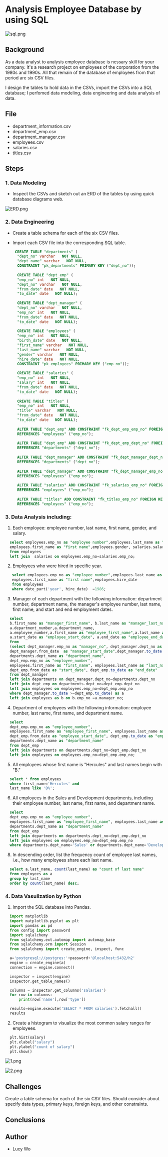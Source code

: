 # Analysis Employee Database by using SQL 

![sql.png](img/sql.png)

## Background

As a data analyst to analysis employee database is nessary skill for your company. It's a research project on employees of the corporation from the 1980s and 1990s. All that remain of the database of employees from that period are six CSV files.

I design the tables to hold data in the CSVs, import the CSVs into a SQL database; I perfomed data modeling, data engineering and data analysis of data.

## File

* department_information.csv
* department_emp.csv
* department_manager.csv
* employees.csv
* salaries.csv
* titles.csv

## Steps

### 1. Data Modeling

* Inspect the CSVs and sketch out an ERD of the tables by using quick database diagrams web.

![ERD.png](img/ERD.png)

### 2. Data Engineering

* Create a table schema for each of the six CSV files.

* Import each CSV file into the corresponding SQL table.

  ```sql
   CREATE TABLE "departments" (
    "dept_no" varchar   NOT NULL,
    "dept_name" varchar   NOT NULL,
    CONSTRAINT "pk_departments" PRIMARY KEY ("dept_no"));
    
    CREATE TABLE "dept_emp" (
    "emp_no" int   NOT NULL,
    "dept_no" varchar   NOT NULL,
    "from_date" date   NOT NULL,
    "to_date" date   NOT NULL);
    
    CREATE TABLE "dept_manager" (
    "dept_no" varchar   NOT NULL,
    "emp_no" int   NOT NULL,
    "from_date" date   NOT NULL,
    "to_date" date   NOT NULL);
    
    CREATE TABLE "employees" (
    "emp_no" int   NOT NULL,
    "birth_date" date   NOT NULL,
    "first_name" varchar   NOT NULL,
    "last_name" varchar   NOT NULL,
    "gender" varchar   NOT NULL,
    "hire_date" date   NOT NULL,
    CONSTRAINT "pk_employees" PRIMARY KEY ("emp_no"));
    
    CREATE TABLE "salaries" (
    "emp_no" int   NOT NULL,
    "salary" int   NOT NULL,
    "from_date" date   NOT NULL,
    "to_date" date   NOT NULL);
    
    CREATE TABLE "titles" (
    "emp_no" int   NOT NULL,
    "title" varchar   NOT NULL,
    "from_date" date   NOT NULL,
    "to_date" date   NOT NULL);
    
    ALTER TABLE "dept_emp" ADD CONSTRAINT "fk_dept_emp_emp_no" FOREIGN KEY("emp_no")
    REFERENCES "employees" ("emp_no");
    
    ALTER TABLE "dept_emp" ADD CONSTRAINT "fk_dept_emp_dept_no" FOREIGN KEY("dept_no")
    REFERENCES "departments" ("dept_no");
    
    ALTER TABLE "dept_manager" ADD CONSTRAINT "fk_dept_manager_dept_no" FOREIGN KEY("dept_no")
    REFERENCES "departments" ("dept_no");
    
    ALTER TABLE "dept_manager" ADD CONSTRAINT "fk_dept_manager_emp_no" FOREIGN KEY("emp_no")
    REFERENCES "employees" ("emp_no");
    
    ALTER TABLE "salaries" ADD CONSTRAINT "fk_salaries_emp_no" FOREIGN KEY("emp_no")
    REFERENCES "employees" ("emp_no");
    
    ALTER TABLE "titles" ADD CONSTRAINT "fk_titles_emp_no" FOREIGN KEY("emp_no")
    REFERENCES "employees" ("emp_no");
   ```

### 3. Data Analysis including:

1. Each employee: employee number, last name, first name, gender, and salary.

 ```sql
   select employees.emp_no as "employee number",employees.last_name as "last name",
   employees.first_name as "first name",employees.gender, salaries.salary
   from employees
   left join  salaries on employees.emp_no=salaries.emp_no;
   ```

2. Employees who were hired in specific year.
```sql
   select employees.emp_no as "employee number",employees.last_name as "last name", 
   employees.first_name as "first name",employees.hire_date
   from employees
   where date_part('year', hire_date)  =1986;
  ```
  
3. Manager of each department with the following information: department number, department name, the manager's employee number, last name, first name, and start and end employment dates.

```sql
  select 
  b.first_name as "manager_first_name", b.last_name as "manager_last_name", 
  a.department_number,a.department_name,
  a.employee_number,a.first_name as "employee_first_name",a.last_name as "employee_last_name",
  a.start_date as "employee_start_date", a.end_date as "employee_end_date"
  from 
  (select dept_manager.emp_no as "manager_no", dept_manager.dept_no as "department_number",
  dept_manager.from_date  as "manager_start_date",dept_manager.to_date  as "manager_end_date",
  departments.dept_name as "department_name", 
  dept_emp.emp_no as "employee_number",
  employees.first_name as "first_name", employees.last_name as "last_name",
  dept_emp.from_date as "start_date", dept_emp.to_date as "end_date"
  from dept_manager 
  left join departments on dept_manager.dept_no=departments.dept_no
  left join dept_emp on departments.dept_no=dept_emp.dept_no
  left join employees on employees.emp_no=dept_emp.emp_no
  where dept_manager.to_date >=dept_emp.to_date) as a
  left join employees as b on b.emp_no =a.manager_no; 
  ```
  
4. Department of employees with the following information: employee number, last name, first name, and department name.

```sql
  select 
  dept_emp.emp_no as "employee_number",
  employees.first_name as "employee_first_name", employees.last_name as "employee_last_name",
  dept_emp.from_date as "employee_start_date", dept_emp.to_date as "employee_end_date",
  departments.dept_name as "department_name" 
  from dept_emp
  left join departments on departments.dept_no=dept_emp.dept_no
  left join employees on employees.emp_no=dept_emp.emp_no;
  ```

5. All employees whose first name is "Hercules" and last names begin with "B."

```sql
  select * from employees
  where first_name='Hercules' and 
  last_name like 'B%';
```

6. All employees in the Sales and Development departments, including their employee number, last name, first name, and department name.

```sql
  select 
  dept_emp.emp_no as "employee_number",
  employees.first_name as "employee_first_name", employees.last_name as "employee_last_name",
  departments.dept_name as "department_name" 
  from dept_emp
  left join departments on departments.dept_no=dept_emp.dept_no
  left join employees on employees.emp_no=dept_emp.emp_no
  where departments.dept_name='Sales' or departments.dept_name='Development';
  ```

8. In descending order, list the frequency count of employee last names, i.e., how many employees share each last name.

```sql
  select a.last_name, count(last_name) as "count of last name" 
  from employees as a 
  group by last_name
  order by count(last_name) desc;
  ```

### 4. Data Vasulization by Python

1. Import the SQL database into Pandas. 

```python
  import matplotlib
  import matplotlib.pyplot as plt
  import pandas as pd
  from config import password
  import sqlalchemy
  from sqlalchemy.ext.automap import automap_base
  from sqlalchemy.orm import Session
  from sqlalchemy import create_engine, inspect, func

  a='postgresql://postgres:'+password+'@localhost:5432/h2'
  engine = create_engine(a)
  connection = engine.connect()

  inspector = inspect(engine)
  inspector.get_table_names()

  columns = inspector.get_columns('salaries')
  for row in columns:
      print(row['name'],row['type'])

  results=engine.execute('SELECT * FROM salaries').fetchall()
  results
```

2. Create a histogram to visualize the most common salary ranges for employees.

```python
  plt.hist(salary)
  plt.xlabel("salary")
  plt.ylabel("count of salary")
  plt.show()
  ```
  
![1.png](img/1.png)

![2.png](img/2.png)

## Challenges
Create a table schema for each of the six CSV files. Should consider about specify data types, primary keys, foreign keys, and other constraints.

## Conclusions

## Author
* Lucy Wo

